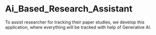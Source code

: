 # Ai_Based_Research_Assistant
To assist researcher for tracking their paper studies, we develop this application, where everything will be tracked with help of Generative AI.
